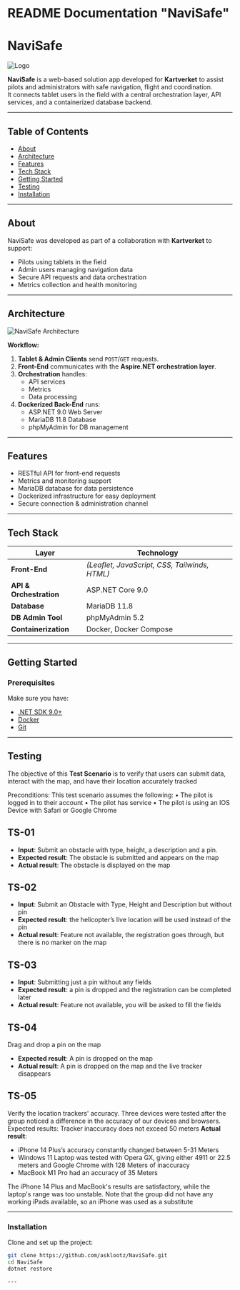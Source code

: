 # README Documentation "NaviSafe"

# NaviSafe

![Logo](docs/NaviSafe_Icon.png)

**NaviSafe** is a web-based solution app developed for **Kartverket** to assist pilots and administrators with safe navigation, flight and coordination.  
It connects tablet users in the field with a central orchestration layer, API services, and a containerized database backend.

---

## Table of Contents
- [About](#-about)
- [Architecture](#-architecture)
- [Features](#-features)
- [Tech Stack](#-tech-stack)
- [Getting Started](#-getting-started)
- [Testing](#-testing)
- [Installation](#-installation)

---

## About
NaviSafe was developed as part of a collaboration with **Kartverket** to support:
- Pilots using tablets in the field
- Admin users managing navigation data
- Secure API requests and data orchestration
- Metrics collection and health monitoring

---

## Architecture
![NaviSafe Architecture](docs/NaviSafesysdiagram.png)

**Workflow:**
1. **Tablet & Admin Clients** send `POST`/`GET` requests.
2. **Front-End** communicates with the **Aspire.NET orchestration layer**.
3. **Orchestration** handles:
   - API services
   - Metrics
   - Data processing
4. **Dockerized Back-End** runs:
   - ASP.NET 9.0 Web Server
   - MariaDB 11.8 Database
   - phpMyAdmin for DB management

---

## Features
- RESTful API for front-end requests
- Metrics and monitoring support
- MariaDB database for data persistence
- Dockerized infrastructure for easy deployment
- Secure connection & administration channel

---

## Tech Stack
| Layer | Technology |
|------|-------------|
| **Front-End** | *(Leaflet, JavaScript, CSS, Tailwinds, HTML)* |
| **API & Orchestration** | ASP.NET Core 9.0 |
| **Database** | MariaDB 11.8 |
| **DB Admin Tool** | phpMyAdmin 5.2 |
| **Containerization** | Docker, Docker Compose |

---

## Getting Started

### Prerequisites
Make sure you have:
- [.NET SDK 9.0+](https://dotnet.microsoft.com/)
- [Docker](https://www.docker.com/)
- [Git](https://git-scm.com/)

---

## Testing
The objective of this **Test Scenario** is to verify that users can submit data, interact with the map, and have their location accurately tracked

Preconditions:
This test scenario assumes the following:
•   The pilot is logged in to their account
•   The pilot has service
•   The pilot is using an IOS Device with Safari or Google Chrome

## TS-01
- **Input**: Submit an obstacle with type, height, a description and a pin.
- **Expected result**: The obstacle is submitted and appears on the map
- **Actual result**: The obstacle is displayed on the map

## TS-02
- **Input**: Submit an Obstacle with Type, Height and Description but without pin
- **Expected result**: the helicopter’s live location will be used instead of the pin
- **Actual result**: Feature not available, the registration goes through, but there is no marker on the map

## TS-03
- **Input**: Submitting just a pin without any fields
- **Expected result**: a pin is dropped and the registration can be completed later
- **Actual result**: Feature not available, you will be asked to fill the fields

## TS-04
Drag and drop a pin on the map
- **Expected result**: A pin is dropped on the map
- **Actual result**: A pin is dropped on the map and the live tracker disappears

## TS-05
Verify the location trackers' accuracy. Three devices were tested after the group noticed a difference in the accuracy of our devices and browsers. 
Expected results: Tracker inaccuracy does not exceed 50 meters
**Actual result**: 
- iPhone 14 Plus’s accuracy constantly changed between 5-31 Meters
- Windows 11 Laptop was tested with Opera GX, giving either 4911 or 22.5 meters and Google Chrome with 128 Meters of inaccuracy
- MacBook M1 Pro had an accuracy of 35 Meters

The iPhone 14 Plus and MacBook's results are satisfactory, while the laptop's range was too unstable.
Note that the group did not have any working iPads available, so an iPhone was used as a substitute 

---

### Installation
Clone and set up the project:

```bash
git clone https://github.com/asklootz/NaviSafe.git
cd NaviSafe
dotnet restore

---